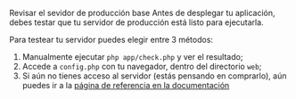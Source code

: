 Revisar el sevidor de producción
base
Antes de desplegar tu aplicación, debes testar que tu servidor de producción está listo para ejecutarla.

Para testear tu servidor puedes elegir entre 3 métodos:

1. Manualmente ejecutar `php app/check.php` y ver el resultado;
2. Accede a `config.php` con tu navegador, dentro del directorio `web`;
3. Si aún no tienes acceso al servidor (estás pensando en comprarlo), aún puedes ir a la [página de referencia en la documentación](http://symfony.com/doc/current/reference/requirements.html)
